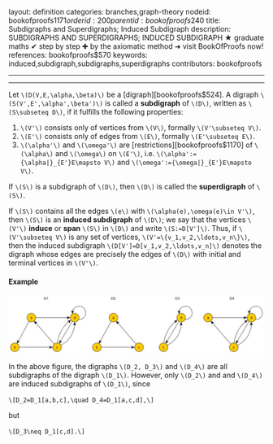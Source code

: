 layout: definition
categories: branches,graph-theory
nodeid: bookofproofs$1171
orderid: 200
parentid: bookofproofs$240
title: Subdigraphs and Superdigraphs; Induced Subdigraph
description: SUBDIGRAPHS AND SUPERDIGRAPHS; INDUCED SUBDIGRAPH &#9733; graduate maths &#10004; step by step &#10010; by the axiomatic method &#10140; visit BookOfProofs now!
references: bookofproofs$570
keywords: induced,subdigraph,subdigraphs,superdigraphs
contributors: bookofproofs

---


---

Let `\(D(V,E,\alpha,\beta)\)` be a [digraph][bookofproofs$524]. A digraph `\(S(V',E',\alpha',\beta')\)` is called a **subdigraph** of `\(D\)`, written as `\(S\subseteq D\)`, if it fulfills the following properties:

1. `\(V'\)` consists only of vertices from `\(V\)`, formally `\(V'\subseteq V\)`. 
1. `\(E'\)` consists only of edges from `\(E\)`, formally `\(E'\subseteq E\)`. 
1. `\(\alpha'\)` and `\(\omega'\)` are [restrictions][bookofproofs$1170] of `\(\alpha\)` and `\(\omega\)` on `\(E'\)`, i.e. `\(\alpha':={\alpha|}_{E'}E\mapsto V\)` and `\(\omega':={\omega|}_{E'}E\mapsto V\)`.  

If `\(S\)` is a subdigraph of `\(D\)`, then `\(D\)` is called the **superdigraph** of `\(S\)`.

If `\(S\)` contains all the edges `\(e\)` with `\(\alpha(e),\omega(e)\in V'\)`, then `\(S\)` is an **induced subdigraph** of `\(D\)`; we say that the vertices `\(V'\)` **induce** or **span** `\(S\)` in `\(D\)` and write `\(S:=D[V']\)`. Thus, if `\(V'\subseteq V\)` is any set of vertices, `\(V'=\{v_1,v_2,\ldots,v_n\}\)`, then the induced subdigraph `\(D[V']=D[v_1,v_2,\ldots,v_n]\)` denotes the digraph whose edges are precisely the edges of `\(D\)` with initial and terminal vertices in `\(V'\)`.
 
#### Example


![graphs8](https://github.com/bookofproofs/bookofproofs.github.io/blob/main/_sources/_assets/images/examples/graphs8.jpg?raw=true)


In the above figure, the digraphs `\(D_2, D_3\)` and `\(D_4\)` are all subdigraphs of the digraph `\(D_1\)`. However, only `\(D_2\)` and and `\(D_4\)` are induced subdigraphs of `\(D_1\)`, since

`\[D_2=D_1[a,b,c],\quad D_4=D_1[a,c,d],\]`

but

`\[D_3\neq D_1[c,d].\]`
